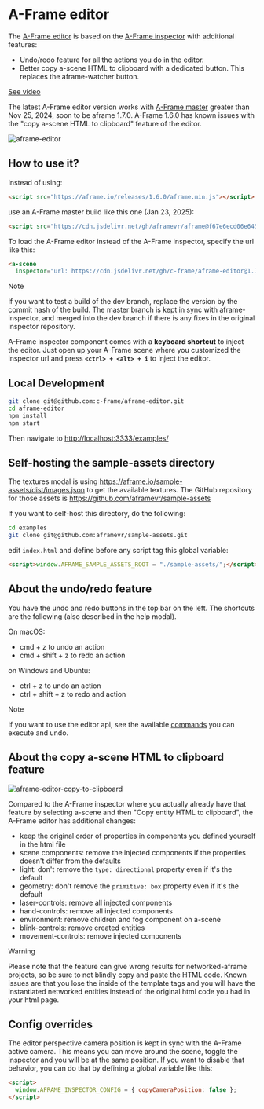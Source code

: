 # A-Frame editor

The [A-Frame editor](https://github.com/c-frame/aframe-editor) is based on the
[A-Frame inspector](https://github.com/aframevr/aframe-inspector) with additional features:

- Undo/redo feature for all the actions you do in the editor.
- Better copy a-scene HTML to clipboard with a dedicated button. This replaces
  the aframe-watcher button.

[See video](https://x.com/vincentfretin/status/1861726540196708776)

The latest A-Frame editor version works with [A-Frame master](https://github.com/aframevr/aframe/commits/master/) greater than Nov 25, 2024, soon to be aframe 1.7.0.
A-Frame 1.6.0 has known issues with the "copy a-scene HTML to clipboard" feature of the editor.

![aframe-editor](https://github.com/user-attachments/assets/e9970517-4864-4794-a5b4-323076d2fe07)

## How to use it?

Instead of using:

```html
<script src="https://aframe.io/releases/1.6.0/aframe.min.js"></script>
```

use an A-Frame master build like this one (Jan 23, 2025):

```html
<script src="https://cdn.jsdelivr.net/gh/aframevr/aframe@f67e6ecd06e64514a39f323b49f0a3522f6b2b82/dist/aframe-master.min.js"></script>
```

To load the A-Frame editor instead of the A-Frame inspector, specify the url like this:

```html
<a-scene
  inspector="url: https://cdn.jsdelivr.net/gh/c-frame/aframe-editor@1.7.6/dist/aframe-editor.min.js">
```

> [!NOTE]
> If you want to test a build of the dev branch, replace the version by the commit hash of the build.
> The master branch is kept in sync with aframe-inspector, and merged into the dev branch
> if there is any fixes in the original inspector repository.

A-Frame inspector component comes with a **keyboard shortcut** to inject the editor. Just open
up your A-Frame scene where you customized the inspector url and press
**`<ctrl> + <alt> + i`** to inject the editor.

## Local Development

```bash
git clone git@github.com:c-frame/aframe-editor.git
cd aframe-editor
npm install
npm start
```

Then navigate to [http://localhost:3333/examples/](http://localhost:3333/examples/)

## Self-hosting the sample-assets directory

The textures modal is using https://aframe.io/sample-assets/dist/images.json
to get the available textures.
The GitHub repository for those assets is https://github.com/aframevr/sample-assets

If you want to self-host this directory, do the following:

```bash
cd examples
git clone git@github.com:aframevr/sample-assets.git
```

edit `index.html` and define before any script tag this global variable:

```html
<script>window.AFRAME_SAMPLE_ASSETS_ROOT = "./sample-assets/";</script>
```

## About the undo/redo feature

You have the undo and redo buttons in the top bar on the left.
The shortcuts are the following (also described in the help modal).

On macOS:

- cmd + z to undo an action
- cmd + shift + z to redo an action

on Windows and Ubuntu:

- ctrl + z to undo an action
- ctrl + shift + z to redo and action

> [!NOTE]
> If you want to use the editor api, see the available [commands](./docs/commands.md) you can execute and undo.

## About the copy a-scene HTML to clipboard feature

![aframe-editor-copy-to-clipboard](https://github.com/user-attachments/assets/f4ee426b-7bf4-470d-b40e-991b6b586572)

Compared to the A-Frame inspector where you actually already have that feature by selecting a-scene and then "Copy entity HTML to clipboard", the A-Frame editor has additional changes:

- keep the original order of properties in components you defined yourself in the html file
- scene components: remove the injected components if the properties doesn't differ from the defaults
- light: don't remove the `type: directional` property even if it's the default
- geometry: don't remove the `primitive: box` property even if it's the default
- laser-controls: remove all injected components
- hand-controls: remove all injected components
- environment: remove children and fog component on a-scene
- blink-controls: remove created entities
- movement-controls: remove injected components

> [!WARNING]
> Please note that the feature can give wrong results for networked-aframe projects, so be sure to not blindly copy and paste the HTML code. Known issues are that you lose the inside of the template tags and you will have the instantiated networked entities instead of the original html code you had in your html page.

## Config overrides

The editor perspective camera position is kept in sync with the A-Frame
active camera. This means you can move around the scene, toggle the inspector and you will be at the same position.
If you want to disable that behavior, you can do that by defining a global variable like this:

```html
<script>
  window.AFRAME_INSPECTOR_CONFIG = { copyCameraPosition: false };
</script>
```
